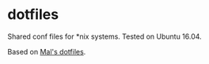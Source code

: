 dotfiles
========

Shared conf files for *nix systems. Tested on Ubuntu 16.04.

Based on [Mal's dotfiles](https://github.com/mal/dotfiles/).
